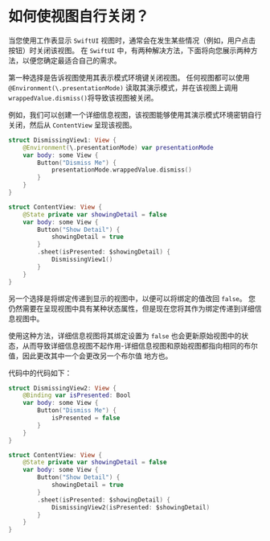 如何使视图自行关闭？
===

当您使用工作表显示 `SwiftUI` 视图时，通常会在发生某些情况（例如，用户点击按钮）时关闭该视图。 在 `SwiftUI` 中，有两种解决方法，下面将向您展示两种方法，以便您确定最适合自己的需求。

第一种选择是告诉视图使用其表示模式环境键关闭视图。 任何视图都可以使用 `@Environment(\.presentationMode)` 读取其演示模式，并在该视图上调用 `wrappedValue.dismiss()`将导致该视图被关闭。

例如，我们可以创建一个详细信息视图，该视图能够使用其演示模式环境密钥自行关闭，然后从 `ContentView` 呈现该视图。

```swift
struct DismissingView1: View {
    @Environment(\.presentationMode) var presentationMode
    var body: some View {
        Button("Dismiss Me") {
            presentationMode.wrappedValue.dismiss()
        }
    }
}

struct ContentView: View {
    @State private var showingDetail = false
    var body: some View {
        Button("Show Detail") {
            showingDetail = true
        }
        .sheet(isPresented: $showingDetail) {
            DismissingView1()
        }
    }
}
```

另一个选择是将绑定传递到显示的视图中，以便可以将绑定的值改回 `false`。 您仍然需要在呈现视图中具有某种状态属性，但是现在您将其作为绑定传递到详细信息视图中。

使用这种方法，详细信息视图将其绑定设置为 `false` 也会更新原始视图中的状态，从而导致详细信息视图不起作用-详细信息视图和原始视图都指向相同的布尔值，因此更改其中一个会更改另一个布尔值 地方也。

代码中的代码如下：

```swift
struct DismissingView2: View {
    @Binding var isPresented: Bool
    var body: some View {
        Button("Dismiss Me") {
            isPresented = false
        }
    }
}

struct ContentView: View {
    @State private var showingDetail = false
    var body: some View {
        Button("Show Detail") {
            showingDetail = true
        }
        .sheet(isPresented: $showingDetail) {
            DismissingView2(isPresented: $showingDetail)
        }
    }
}
```
